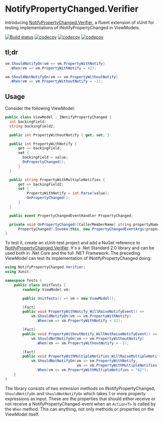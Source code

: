 # NotifyPropertyChanged.Verifier

Introducing [NotifyPropertyChanged.Verifier](https://www.nuget.org/packages/NotifyPropertyChanged.Verifier/), a fluent extension of xUnit for testing implementations of INotifyPropertyChanged in ViewModels.

[![Build status](https://github.com/sankra/NotifyPropertyChanged.Verifier/workflows/CI/badge.svg)](https://github.com/Sankra/NotifyPropertyChanged.Verifier/actions) [![codecov](https://codecov.io/gh/Sankra/NotifyPropertyChanged.Verifier/branch/master/graph/badge.svg)](https://codecov.io/gh/Sankra/NotifyPropertyChanged.Verifier) [![codecov](https://img.shields.io/nuget/v/NotifyPropertyChanged.Verifier.svg)](https://www.nuget.org/packages/NotifyPropertyChanged.Verifier) [![codecov](https://img.shields.io/nuget/dt/NotifyPropertyChanged.Verifier.svg)](https://www.nuget.org/packages/NotifyPropertyChanged.Verifier)

## tl;dr

```csharp
vm.ShouldNotifyOn(vm => vm.PropertyWithNotify)
  .When(vm => vm.PropertyWithNotify = 42);

vm.ShouldNotNotifyOn(vm => vm.PropertyWithoutNotify)
  .When(vm => vm.PropertyWithoutNotify = -1);
```

## Usage

Consider the following ViewModel:

```csharp
public class ViewModel : INotifyPropertyChanged {
  int backingField;
  string backingField2;

  public int PropertyWithoutNotify { get; set; }

  public int PropertyWithNotify {
      get => backingField;
      set {
        backingField = value;
        OnPropertyChanged();
      }
  }

  public string PropertyWithMultipleNotifies {
      get => backingField2;
      set {
          PropertyWithNotify = int.Parse(value);
          OnPropertyChanged();
      }
  }

  public event PropertyChangedEventHandler PropertyChanged;

  private void OnPropertyChanged([CallerMemberName] string propertyName = "") =>
      PropertyChanged?.Invoke(this, new PropertyChangedEventArgs(propertyName));
}
```

To test it, create an xUnit-test project and add a NuGet reference to [NotifyPropertyChanged.Verifier](https://www.nuget.org/packages/NotifyPropertyChanged.Verifier/). It's a .Net Standard 2.0 library and can be used both in .Net Core and the full .NET Framework. The preceding ViewModel can test its implementation of INotifyPropertyChanged doing:

```csharp
using NotifyPropertyChanged.Verifier;
using Xunit;

namespace Tests {
    public class UnitTests {
        readonly ViewModel vm;

        public UnitTests() => vm = new ViewModel();

        [Fact]
        public void PropertyWithNotify_WillRaiseNotifyEvent() =>
            vm.ShouldNotifyOn(vm => vm.PropertyWithNotify)
              .When(vm => vm.PropertyWithNotify = 42);

        [Fact]
        public void PropertyWithoutNotify_WillNotRaiseNotifyEvent() =>
            vm.ShouldNotNotifyOn(vm => vm.PropertyWithoutNotify)
              .When(vm => vm.PropertyWithoutNotify = -1);

        [Fact]
        public void PropertyWithMultipleNotifies_WillRaiseMultipleNotifyEvents() =>
            vm.ShouldNotNotifyOn(vm => vm.PropertyWithNotify,
                                 vm => vm.PropertyWithMultipleNotifies)
              .When(vm => vm.PropertyWithMultipleNotifies = "42");
    }
}
```

The library consists of two extension methods on INotifyPropertyChanged, `ShouldNotifyOn` and `ShouldNotNotifyOn` which takes 1 or more property expressions as input. These are the properties that should either receive or not receive a NotifyPropertyChanged-event when an `Action<T>` is called by the `When` method. This can anything, not only methods or properties on the ViewModel itself.
